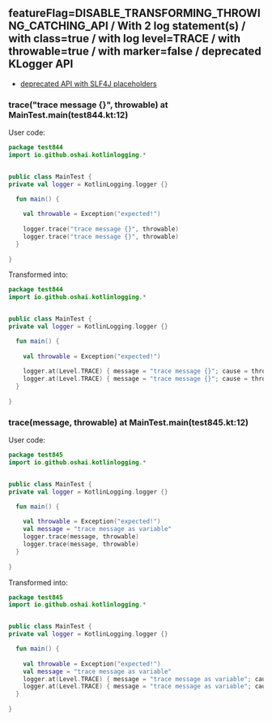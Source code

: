 ## featureFlag=DISABLE_TRANSFORMING_THROWING_CATCHING_API / With 2 log statement(s) / with class=true / with log level=TRACE / with throwable=true / with marker=false / deprecated KLogger API

* [deprecated API with SLF4J placeholders](deprecated-slf4j-placeholders.md)

###  trace("trace message {}", throwable) at MainTest.main(test844.kt:12)

User code:
```kotlin
package test844
import io.github.oshai.kotlinlogging.*


public class MainTest {
private val logger = KotlinLogging.logger {}

  fun main() {
    
    val throwable = Exception("expected!")
    
    logger.trace("trace message {}", throwable)
    logger.trace("trace message {}", throwable)
  }
  
}


```
  
Transformed into:
```kotlin
package test844
import io.github.oshai.kotlinlogging.*


public class MainTest {
private val logger = KotlinLogging.logger {}

  fun main() {
    
    val throwable = Exception("expected!")
    
    logger.at(Level.TRACE) { message = "trace message {}"; cause = throwable; internalCompilerData = KLoggingEventBuilder.InternalCompilerData(messageTemplate = "\"trace message {}\"", className = "test844.MainTest", methodName = "main", fileName = "test844.kt", lineNumber = 12)
    logger.at(Level.TRACE) { message = "trace message {}"; cause = throwable; internalCompilerData = KLoggingEventBuilder.InternalCompilerData(messageTemplate = "\"trace message {}\"", className = "test844.MainTest", methodName = "main", fileName = "test844.kt", lineNumber = 13)
  }
  
}


```

###  trace(message, throwable) at MainTest.main(test845.kt:12)

User code:
```kotlin
package test845
import io.github.oshai.kotlinlogging.*


public class MainTest {
private val logger = KotlinLogging.logger {}

  fun main() {
    
    val throwable = Exception("expected!")
    val message = "trace message as variable"
    logger.trace(message, throwable)
    logger.trace(message, throwable)
  }
  
}


```
  
Transformed into:
```kotlin
package test845
import io.github.oshai.kotlinlogging.*


public class MainTest {
private val logger = KotlinLogging.logger {}

  fun main() {
    
    val throwable = Exception("expected!")
    val message = "trace message as variable"
    logger.at(Level.TRACE) { message = "trace message as variable"; cause = throwable; internalCompilerData = KLoggingEventBuilder.InternalCompilerData(messageTemplate = "message", className = "test845.MainTest", methodName = "main", fileName = "test845.kt", lineNumber = 12)
    logger.at(Level.TRACE) { message = "trace message as variable"; cause = throwable; internalCompilerData = KLoggingEventBuilder.InternalCompilerData(messageTemplate = "message", className = "test845.MainTest", methodName = "main", fileName = "test845.kt", lineNumber = 13)
  }
  
}


```
